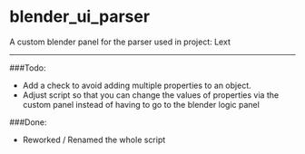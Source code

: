# blender_ui_parser
A custom blender panel for the parser used in project: Lext
***

###Todo:
- Add a check to avoid adding multiple properties to an object.
- Adjust script so that you can change the values of properties via the custom panel instead of having to go to the blender logic panel

###Done:
- Reworked / Renamed the whole script


